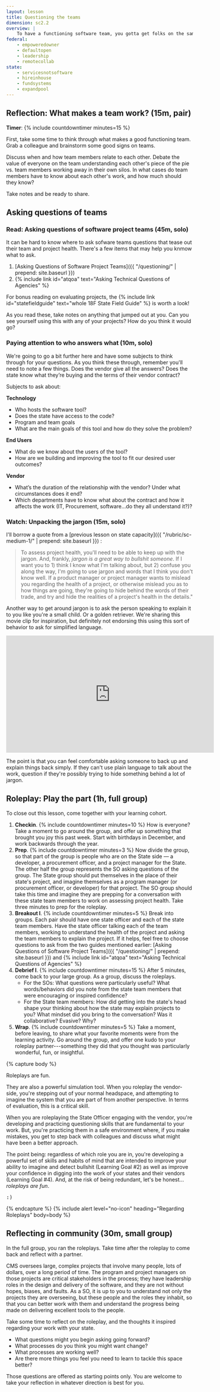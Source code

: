 ```yaml
---
layout: lesson
title: Questioning the teams
dimension: sc2.2
overview: |
    To have a functioning software team, you gotta get folks on the same page. This lesson helps you figure out whether everyone on the team knows the story and how well they know it.
federal:
    - empoweredowner
    - defaultopen
    - leadership
    - remotecollab
state:
    - servicesnotsoftware
    - hireinhouse
    - fundsystems
    - expandpool
---
```


## Reflection: What makes a team work? (15m, pair)

**Timer**: {% include countdowntimer minutes=15 %}

First, take some time to think through what makes a good functioning team. Grab a colleague and brainstorm some good signs on teams. 

Discuss when and how team members relate to each other. Debate the value of everyone on the team understanding each other's piece of the pie vs. team members working away in their own silos. In what cases do team members have to know about each other's work, and how much should they know?

Take notes and be ready to share.

## Asking questions of teams

### Read: Asking questions of software project teams (45m, solo) 

It can be hard to know where to ask sofware teams questions that tease out their team and project health. There's a few items that may help you knmow what to ask.

1. [Asking Questions of Software Project Teams]({{ "/questioning/" | prepend: site.baseurl }})
2. {% include link id="atqoa" text="Asking Technical Questions of Agencies" %}

For bonus reading on evaluating projects, the {% include link id="statefieldguide" text="whole 18F State Field Guide" %} is worth a look!

As you read these, take notes on anything that jumped out at you. Can you see yourself using this with any of your projects? How do you think it would go?


### Paying attention to who answers what (10m, solo)

We're going to go a bit further here and have some subjects to think through for your questions.
As you think these through, remember you'll need to note a few things. Does the vendor give all the answers? Does the state know what they’re buying and the terms of their vendor contract? 

Subjects to ask about:

<b>Technology</b>
* Who hosts the software tool?
* Does the state have access to the code?
* Program and team goals
* What are the main goals of this tool and how do they solve the problem?


<b>End Users</b>
* What do we know about the users of the tool?
* How are we building and improving the tool to fit our desired user outcomes?

<b>Vendor</b>
* What’s the duration of the relationship with the vendor? Under what circumstances does it end?
* Which departments have to know what about the contract and how it affects the work (IT, Procurement, software...do they all understand it?)?


### Watch: Unpacking the jargon (15m, solo)

I'll borrow a quote from a [previous lesson on state capacity]({{ "/rubric/sc-medium-1/" | prepend: site.baseurl }}) :

> To assess project health, you'll need to be able to keep up with the jargon. And, frankly, *jargon is a great way to bullshit someone*. If I want you to 1) think I know what I'm talking about, but 2) confuse you along the way, I'm going to use jargon and words that I think you don't know well. If a product manager or project manager wants to mislead you regarding the health of a project, or otherwise mislead you as to how things are going, they're going to hide behind the words of their trade, and try and hide the realities of a project's health in the details."

Another way to get around jargon is to ask the person speaking to explain it to you like you're a small child. Or a golden retriever. We're sharing this movie clip for inspiration, but definitely not endorsing this using this sort of behavior to ask for simplified language.

<iframe width="560" height="315" src="https://www.youtube.com/embed/SmHl7hKlVj4" frameborder="0" allow="accelerometer; autoplay; clipboard-write; encrypted-media; gyroscope; picture-in-picture" allowfullscreen></iframe>

The point is that you can feel comfortable asking someone to back up and explain things back simply. If they can't use plain language to talk about the work, question if they're possibly trying to hide something behind a lot of jargon.


## Roleplay: Play the part (1h, full group)

To close out this lesson, come together with your learning cohort. 

1. **Checkin**. {% include countdowntimer minutes=10 %} How is everyone? Take a moment to go around the group, and offer up something that brought you joy this past week. Start with birthdays in December, and work backwards through the year.
2. **Prep**. {% include countdowntimer minutes=3 %} Now divide the group, so that part of the group is people who are on the State side &mdash; a developer, a procurement officer, and a project manager for the State. The other half the group represents the SO asking questions of the group. The State group should put themselves in the place of their state's project, and imagine themselves as a program manager (or procurement officer, or developer) for that project. The SO group should take this time and imagine they are prepping for a conversation with these state team members to work on assessing project health. Take three minutes to prep for the roleplay.
3. **Breakout I**. {% include countdowntimer minutes=5 %} Break into groups. Each pair should have one state officer and each of the state team members. Have the state officer talking each of the team members, working to understand the health of the project and asking the team members to explain the project. 
If it helps, feel free to choose questions to ask from the two guides mentioned earlier: [Asking Questions of Software Project Teams]({{ "/questioning/" | prepend: site.baseurl }}) and {% include link id="atqoa" text="Asking Technical Questions of Agencies" %} 
4. **Debrief I**. {% include countdowntimer minutes=15 %} After 5 minutes, come back to your large group. As a group, discuss the roleplays. 
   * For the SOs: What questions were particularly useful? What words/behaviors did you note from the state team members that were encouraging or inspired confidence? 
   * For the State team members: How did getting into the state's head shape your thinking about how the state may explain projects to you? What mindset did you bring to the conversation? Was it collaborative? Evasive? Why?
5. **Wrap**. {% include countdowntimer minutes=5 %} Take a moment, before leaving, to share what your favorite moments were from the learning activity. Go around the group, and offer one kudo to your roleplay partner---something they did that you thought was particularly wonderful, fun, or insightful. 


{% capture body %}
<p>
    Roleplays are fun.
</p>

<p>
   They are also a powerful simulation tool. When you roleplay the vendor-side, you're stepping out of your normal headspace, and attempting to imagine the system that you are part of from another perspective. In terms of evaluation, this is a critical skill.
</p>

<p>
   When you are roleplaying the State Officer engaging with the vendor, you're developing and practicing questioning skills that are fundamental to your work. But, you're practicing them in a safe environment where, if you make mistakes, you get to step back with colleagues and discuss what might have been a better approach.
</p>

<p>
   The point being: regardless of which role you are in, you're developing a powerful set of skills and habits of mind that are intended to improve your ability to imagine and detect bullshit (Learning Goal #2) as well as improve your confidence in digging into the work of your states and their vendors (Learning Goal #4). And, at the risk of being redundant, let's be honest... <em>roleplays are fun</em>. <pre>:)</pre>  
</p>
{% endcapture %}
{% include alert level="no-icon" heading="Regarding Roleplays" body=body %}

## Reflecting in community (30m, small group)

In the full group, you ran the roleplays. Take time after the roleplay to come back and reflect with a partner.

CMS oversees large, complex projects that involve many people, lots of dollars, over a long period of time. The program and project managers on those projects are critical stakeholders in the process; they have leadership roles in the design and delivery of the software, and they are not without hopes, biases, and faults. As a SO, it is up to you to understand not only the projects they are overseeing, but these people and the roles they inhabit, so that you can better work with them and understand the progress being made on delivering excellent tools to the people.

Take some time to reflect on the roleplay, and the thoughts it inspired regarding your work with your state. 

* What questions might you begin asking going forward? 
* What processes do you think you might want change? 
* What processes are working well? 
* Are there more things you feel you need to learn to tackle this space better? 

Those questions are offered as starting points only. You are welcome to take your reflection in whatever direction is best for you.
